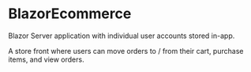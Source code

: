 # BlazorEcommerce
 
Blazor Server application with individual user accounts stored in-app.

A store front where users can move orders to / from  their cart, purchase items, and view orders.
